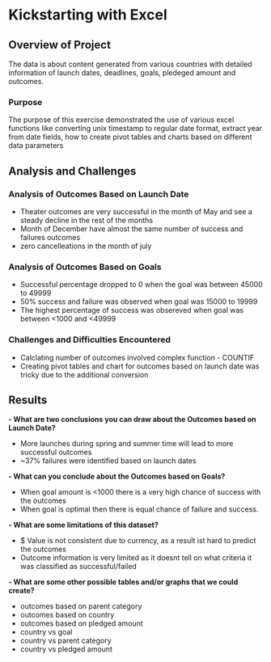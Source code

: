 # Kickstarting with Excel

## Overview of Project

The data is about content generated from various countries with detailed information of launch dates, deadlines, goals, pledeged amount and outcomes.

### Purpose

The purpose of this exercise demonstrated the use of various excel functions like converting unix timestamp to regular date format, extract year from date fields, how to create pivot tables and charts based on different data parameters

## Analysis and Challenges

### Analysis of Outcomes Based on Launch Date

 - Theater outcomes are very successful in the month of May and see a steady decline in the rest of the months
 - Month of December have almost the same number of success and failures outcomes
 - zero cancelleations in the month of july

### Analysis of Outcomes Based on Goals
 - Successful percentage dropped to 0 when the goal was between 45000 to 49999
 - 50% success and failure was observed when goal was 15000 to 19999
 - The highest percentage of success was obsereved when goal was between <1000 and <49999

### Challenges and Difficulties Encountered

 - Calclating number of outcomes involved complex function - COUNTIF
 - Creating pivot tables and chart for outcomes based on launch date was tricky due to the additional conversion

## Results

**- What are two conclusions you can draw about the Outcomes based on Launch Date?**

 - More launches during spring and summer time will lead to more successful outcomes
 - ~37% failures were identified based on launch dates

**- What can you conclude about the Outcomes based on Goals?**

 - When goal amount is <1000 there is a very high chance of success with the outcomes
 - When goal is optimal then there is equal chance of failure and success.

**- What are some limitations of this dataset?**

 - $ Value is not consistent due to currency, as a result ist hard to predict the outcomes
 - Outcome information is very limited as it doesnt tell on what criteria it was classified as successful/failed

**- What are some other possible tables and/or graphs that we could create?**
 - outcomes based on parent category
 - outcomes based on country
 - outcomes based on pledged amount
 - country vs goal
 - country vs parent category
 - country vs pledged amount
